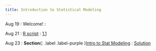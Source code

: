 ```yaml
---
title: Introduction to Statistical Modeling
---
```


Aug 19
: Welcome!
  : 

Aug 21
: [R script](#)
  : [1.1](#)

Aug 23
: **Section**{: .label .label-purple }[Intro to Stat Modeling](#)
  : [Solution](#)
